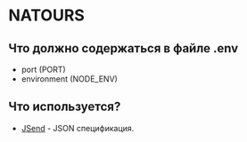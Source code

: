 # NATOURS

## Что должно содержаться в файле .env

- port (PORT)
- environment (NODE_ENV)

## Что используется?

- [JSend][jsend] - JSON спецификация.

[jsend]: <https://github.com/omniti-labs/jsend>
